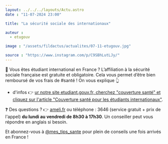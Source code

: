 ```yaml
---
layout: ../../../layouts/Actu.astro
date : "11-07-2024 23:00"

title: "La sécurité sociale des internationaux"

auteur :
  - etugouv

image : "/assets/fildactus/actualites/07-11-etugouv.jpg"

source : "https://www.instagram.com/p/C9SBhLutLJy/"
---
```


🧳 Vous êtes étudiant international en France ? L’affiliation à la sécurité sociale française est gratuite et obligatoire. Cela vous permet d’être bien remboursé de vos frais de #santé ! On vous explique 👆

+ d'infos 👉 [ur notre site etudiant.gouv.fr, cherchez "couverture santé" et cliquez sur l'article "Couverture santé pour les étudiants internationaux"](https://www.etudiant.gouv.fr/fr/la-couverture-sante-pour-les-etudiants-internationaux-217).

❓ Des questions ? 👉 [ameli.fr](https://www.ameli.fr/) ou téléphone : 3646 (service gratuit + prix de l'appel) __du lundi au vendredi de 8h30 à 17h30__. Un conseiller peut vous répondre en anglais si besoin.

Et abonnez-vous à [@mes_tips_sante](https://www.instagram.com/mes_tips_sante/) pour plein de conseils une fois arrivés en France !